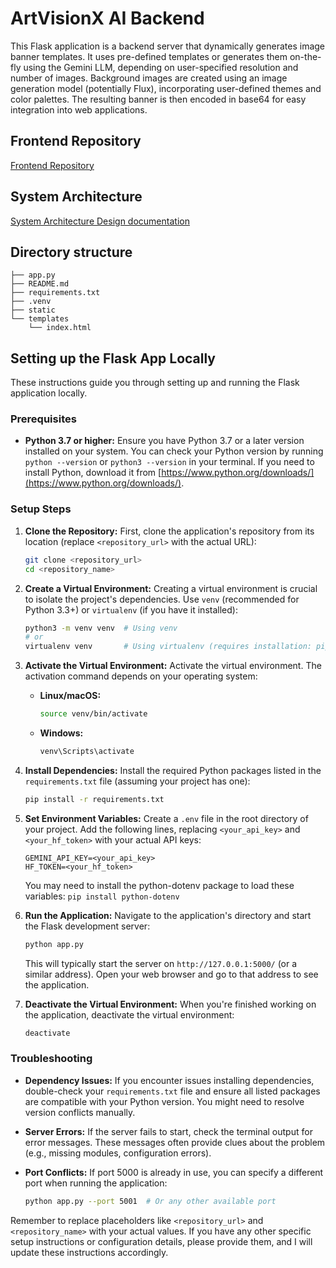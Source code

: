 # ArtVisionX AI Backend

This Flask application is a backend server that dynamically generates image banner templates. It uses pre-defined templates or generates them on-the-fly using the Gemini LLM, depending on user-specified resolution and number of images.  Background images are created using an image generation model (potentially Flux), incorporating user-defined themes and color palettes. The resulting banner is then encoded in base64 for easy integration into web applications.  


## Frontend Repository

[Frontend Repository](https://github.com/AshishW/AI-banner-generator-frontend)

## System Architecture

[System Architecture Design documentation](systemarchitecture.md)



## Directory structure

```
├── app.py
├── README.md
├── requirements.txt
├── .venv
├── static
└── templates
    └── index.html

```


## Setting up the Flask App Locally

These instructions guide you through setting up and running the Flask application locally.

### Prerequisites

*   **Python 3.7 or higher:** Ensure you have Python 3.7 or a later version installed on your system. You can check your Python version by running `python --version` or `python3 --version` in your terminal.  If you need to install Python, download it from [https://www.python.org/downloads/](https://www.python.org/downloads/).


### Setup Steps

1.  **Clone the Repository:**  First, clone the application's repository from its location (replace `<repository_url>` with the actual URL):

    ```bash
    git clone <repository_url>
    cd <repository_name>
    ```

2.  **Create a Virtual Environment:** Creating a virtual environment is crucial to isolate the project's dependencies.  Use `venv` (recommended for Python 3.3+) or `virtualenv` (if you have it installed):

    ```bash
    python3 -m venv venv  # Using venv
    # or
    virtualenv venv       # Using virtualenv (requires installation: pip install virtualenv)
    ```

3.  **Activate the Virtual Environment:** Activate the virtual environment. The activation command depends on your operating system:

    *   **Linux/macOS:**
        ```bash
        source venv/bin/activate
        ```

    *   **Windows:**
        ```bash
        venv\Scripts\activate
        ```

4.  **Install Dependencies:** Install the required Python packages listed in the `requirements.txt` file (assuming your project has one):

    ```bash
    pip install -r requirements.txt
    ```

5.  **Set Environment Variables:** Create a `.env` file in the root directory of your project. Add the following lines, replacing `<your_api_key>` and `<your_hf_token>` with your actual API keys:

    ```
    GEMINI_API_KEY=<your_api_key>
    HF_TOKEN=<your_hf_token>
    ```

    You may need to install the python-dotenv package to load these variables: `pip install python-dotenv`

6.  **Run the Application:** Navigate to the application's directory and start the Flask development server:

    ```bash
    python app.py
    ```

    This will typically start the server on `http://127.0.0.1:5000/` (or a similar address). Open your web browser and go to that address to see the application.

7.  **Deactivate the Virtual Environment:** When you're finished working on the application, deactivate the virtual environment:

    ```bash
    deactivate
    ```


### Troubleshooting

*   **Dependency Issues:** If you encounter issues installing dependencies, double-check your `requirements.txt` file and ensure all listed packages are compatible with your Python version.  You might need to resolve version conflicts manually.

*   **Server Errors:** If the server fails to start, check the terminal output for error messages. These messages often provide clues about the problem (e.g., missing modules, configuration errors).

*   **Port Conflicts:** If port 5000 is already in use, you can specify a different port when running the application:

    ```bash
    python app.py --port 5001  # Or any other available port
    ```

Remember to replace placeholders like `<repository_url>` and `<repository_name>` with your actual values.  If you have any other specific setup instructions or configuration details, please provide them, and I will update these instructions accordingly.
